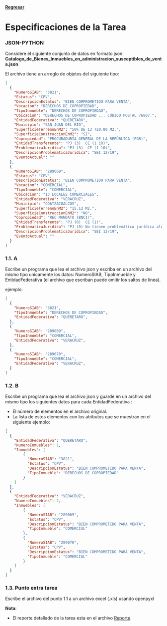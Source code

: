 #### [Regresar](../../README.md)
# Especificaciones de la Tarea
### JSON-PYTHON
Considere el siguiente conjunto de datos en formato json: **Catalogo_de_Bienes_Inmuebles_en_administracion_susceptibles_de_venta.json**

El archivo tiene un arreglo de objetos del siguiente tipo:

```json
[
  {
    "NumeroSIAB": "3821",
    "Estatus": "CPV",
    "DescripcionEstatus": "BIEN COMPROMETIDO PARA VENTA",
    "Vocacion": "DERECHOS DE COPROPIEDAD",
    "TipoInmueble": "DERECHOS DE COPROPIEDAD",
    "Ubicacion": "DERECHOS DE COPROPIEDAD ... CÓDIGO POSTAL 76807.",
    "EntidadFederativa": "QUERETARO",
    "Municipio": "SAN JUAN DEL RÍO",
    "SuperficieTerrenoEnM2": "50% DE 13 720.00 M2.",
    "SuperficieConstruccionEnM2": "SI",
    "Copropiedad": "PROCURADURÍA GENERAL DE LA REPÚBLICA (PGR)",
    "EntidadTransferente": "PJ (3)  CE (1 10)",
    "ProblematicaJuridica": "PJ (3)  CE (1 10)",
    "DescripcionProblematicaJuridica": "SEI 12/19",
    "EventoActual": ""
  },
  {
    "NumeroSIAB": "289069",
    "Estatus": "CPV",
    "DescripcionEstatus": "BIEN COMPROMETIDO PARA VENTA",
    "Vocacion": "COMERCIAL",
    "TipoInmueble": "COMERCIAL",
    "Ubicacion": "13 LOCALES COMERCIALES",
    "EntidadFederativa": "VERACRUZ",
    "Municipio": "COATZACOALCOS",
    "SuperficieTerrenoEnM2": "15.12 M2.",
    "SuperficieConstruccionEnM2": "NO",
    "Copropiedad": "REC MANDATO (BNCI)",
    "EntidadTransferente": "PJ (0)  CE (1)",
    "ProblematicaJuridica": "PJ (0) No tienen problemática jurídica alguna  es decir son regulares",
    "DescripcionProblematicaJuridica": "SEI 12/19",
    "EventoActual": ""
  }
]
```


### 1.1. A

Escribe un programa que lea el archivo json y escriba en un archivo del mismo tipo unicamente los datos: NumeroSIAB, TipoInmueble y EntidadFederativa (el archivo que escriban puede omitir los saltos de linea).

ejemplo:
```json
[
  {
    "NumeroSIAB": "3821",
    "TipoInmueble": "DERECHOS DE COPROPIEDAD",
    "EntidadFederativa": "QUERETARO",
  },
  {
    "NumeroSIAB": "289069",
    "TipoInmueble": "COMERCIAL",
    "EntidadFederativa": "VERACRUZ",
  },
  {
    "NumeroSIAB": "289070",
    "TipoInmueble": "COMERCIAL",
    "EntidadFederativa": "VERACRUZ",
  }
]
```
### 1.2. B

Escribe un programa que lea el archivo json y guarde en un archivo del mismo tipo los siguientes datos para cada EntidadFederativa :

- El número de elementos en el archivo original.
- La lista de estos elementos con los atributos que se muestran en el siguiente ejemplo:

```json
[
  {
    "EntidadFederativa": "QUERETARO",
    "NumeroInmuebles": 1,
    "Inmuebles": [
        {
          "NumeroSIAB": "3821",
          "Estatus": "CPV",
          "DescripcionEstatus": "BIEN COMPROMETIDO PARA VENTA",
          "TipoInmueble": "DERECHOS DE COPROPIEDAD"
        }
    ]
  },
  {
    "EntidadFederativa": "VERACRUZ",
    "NumeroInmuebles": 2,
    "Inmuebles": [
        {
          "NumeroSIAB": "289069",
          "Estatus": "CPV",
          "DescripcionEstatus": "BIEN COMPROMETIDO PARA VENTA",
          "TipoInmueble": "COMERCIAL"
        },
        {
          "NumeroSIAB": "289070",
          "Estatus": "CPV",
          "DescripcionEstatus": "BIEN COMPROMETIDO PARA VENTA",
          "TipoInmueble": "COMERCIAL"
        }
    ]
  }
]
```
### 1.3. Punto extra tarea

Escribe el archivo del punto 1.1 a un archivo excel (.xls) usando openpyxl

**Nota**:

- El reporte detallado de la tarea esta en el archivo [Reporte](Reporte.md).
